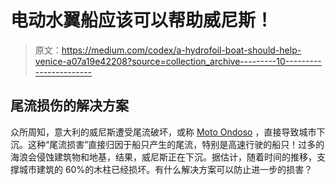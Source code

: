 # 电动水翼船应该可以帮助威尼斯！

> 原文：<https://medium.com/codex/a-hydrofoil-boat-should-help-venice-a07a19e42208?source=collection_archive---------10----------------------->

## 尾流损伤的解决方案

众所周知，意大利的威尼斯遭受尾流破坏，或称 [Moto Ondoso](https://www.veniceprojectcenter.org/vpc/impact/the-moto-ondoso-reduction-plan) ，直接导致城市下沉。这种“尾流损害”直接归因于船只产生的尾流，特别是高速行驶的船只！过多的海浪会侵蚀建筑物和地基，结果，威尼斯正在下沉。据估计，随着时间的推移，支撑城市建筑的 60%的木柱已经损坏。有什么解决方案可以防止进一步的损害？
